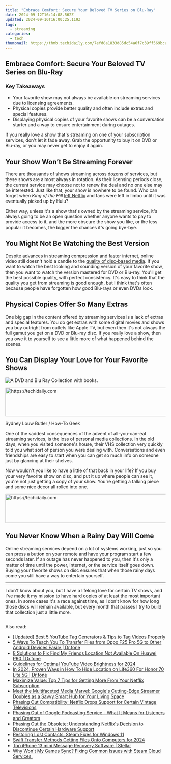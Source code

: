 ```yaml
---
title: "Embrace Comfort: Secure Your Beloved TV Series on Blu-Ray"
date: 2024-09-12T16:14:08.562Z
updated: 2024-09-16T16:00:25.119Z
tags:
  - streaming
categories:
  - tech
thumbnail: https://thmb.techidaily.com/7efd8a1833d85dc54a6f7c39ff569bca0287b5b56652514c20a9284502aff373.jpg
---
```


## Embrace Comfort: Secure Your Beloved TV Series on Blu-Ray

### Key Takeaways

* Your favorite show may not always be available on streaming services due to licensing agreements.
* Physical copies provide better quality and often include extras and special features.
* Displaying physical copies of your favorite shows can be a conversation starter and a way to ensure entertainment during outages.

 If you really love a show that's streaming on one of your subscription services, don't let it fade away. Grab the opportunity to buy it on DVD or Blu-ray, or you may never get to enjoy it again.

##  Your Show Won’t Be Streaming Forever

 There are thousands of shows streaming across dozens of services, but these shows are almost always in rotation. As their licensing periods close, the current service may choose not to renew the deal and no one else may be interested. Just like that, your show is nowhere to be found. Who can forget when _King of the Hill_ [left Netflix](https://www.whats-on-netflix.com/news/king-of-the-hill-wont-be-returning-to-netflix/) and fans were left in limbo until it was eventually picked up by Hulu?

 Either way, unless it's a show that's owned by the streaming service, it's always going to be an open question whether anyone wants to pay to provide access to it, and the more obscure the show you like, or the less popular it becomes, the bigger the chances it's going bye-bye.

##  You Might Not Be Watching the Best Version

 Despite advances in streaming compression and faster internet, online video still doesn't hold a candle to the [quality of disc-based media](https://facebook.techidaily.com/digital-harmony-taking-leisinasse-using-facebook-timer/). If you want to watch the best looking and sounding version of your favorite show, then you want to watch the version mastered for DVD or Blu-ray. You'll get the best possible quality, with perfect consistency. It's easy to think that the quality you get from streaming is good enough, but I think that's often because people have forgotten how good Blu-rays or even DVDs look.

##  Physical Copies Offer So Many Extras

 One big gap in the content offered by streaming services is a lack of extras and special features. You do get extras with some digital movies and shows you buy outright from outlets like Apple TV, but even then it's not always the full gamut you get on a DVD or Blu-ray disc. If you really love a show, then you owe it to yourself to see a little more of what happened behind the scenes.

##  You Can Display Your Love for Your Favorite Shows

![A DVD and Blu Ray Collection with books.](https://static1.howtogeekimages.com/wordpress/wp-content/uploads/2024/05/dvd-and-blu-ray-collection.jpeg) 

<!-- affiliate ads begin -->
<a href="https://unicoeye.pxf.io/c/5597632/2134491/18498" target="_top" id="2134491">
  <img src="//a.impactradius-go.com/display-ad/18498-2134491" border="0" alt="https://techidaily.com" width="728" height="90"/>
</a>
<img height="0" width="0" src="https://unicoeye.pxf.io/i/5597632/2134491/18498" style="position:absolute;visibility:hidden;" border="0" />
<!-- affiliate ads end -->

Sydney Louw Butler / How-To Geek

 One of the saddest consequences of the advent of all-you-can-eat streaming services, is the loss of personal media collections. In the old days, when you visited someone's house, their VHS collection very quickly told you what sort of person you were dealing with. Conversations and even friendships are easy to start when you can get so much info on someone just by glancing at their shelves.

 Now wouldn't you like to have a little of that back in your life? If you buy your very favorite show on disc, and put it up where people can see it, you're not just getting a copy of your show. You're getting a talking piece and some nice decor all rolled into one.

<!-- affiliate ads begin -->
<a href="https://appsumo.8odi.net/c/5597632/2123728/7443" target="_top" id="2123728">
  <img src="//a.impactradius-go.com/display-ad/7443-2123728" border="0" alt="https://techidaily.com" width="728" height="90"/>
</a>
<img height="0" width="0" src="https://appsumo.8odi.net/i/5597632/2123728/7443" style="position:absolute;visibility:hidden;" border="0" />
<!-- affiliate ads end -->

##  You Never Know When a Rainy Day Will Come

 Online streaming services depend on a lot of systems working, just so you can press a button on your remote and have your program start a few seconds later. If an outage has never happened to you, then it's only a matter of time until the power, internet, or the service itself goes down. Buying your favorite shows on disc ensures that when those rainy days come you still have a way to entertain yourself.

---

 I don't know about you, but I have a lifelong love for certain TV shows, and I've made it my mission to have hard copies of at least the most important ones. In some cases it's a race against time, as I don't know for how long those discs will remain available, but every month that passes I try to build that collection just a little more.

##

<ins class="adsbygoogle"
     style="display:block"
     data-ad-format="autorelaxed"
     data-ad-client="ca-pub-7571918770474297"
     data-ad-slot="1223367746"></ins>

<ins class="adsbygoogle"
     style="display:block"
     data-ad-client="ca-pub-7571918770474297"
     data-ad-slot="8358498916"
     data-ad-format="auto"
     data-full-width-responsive="true"></ins>

<span class="atpl-alsoreadstyle">Also read:</span>
<div><ul>
<li><a href="https://youtube-videos.techidaily.com/updated-best-5-youtube-tag-generators-and-tips-to-tag-videos-properly/"><u>[Updated] Best 5 YouTube Tag Generators & Tips to Tag Videos Properly</u></a></li>
<li><a href="https://blog-min.techidaily.com/5-ways-to-teach-you-to-transfer-files-from-oppo-f25-pro-5g-to-other-android-devices-easily-drfone-by-drfone-transfer-from-android-transfer-from-android/"><u>5 Ways To Teach You To Transfer Files from Oppo F25 Pro 5G to Other Android Devices Easily | Dr.fone</u></a></li>
<li><a href="https://location-fake.techidaily.com/8-solutions-to-fix-find-my-friends-location-not-available-on-huawei-p60-drfone-by-drfone-virtual-android/"><u>8 Solutions to Fix Find My Friends Location Not Available On Huawei P60 | Dr.fone</u></a></li>
<li><a href="https://youtube-help.techidaily.com/guidelines-for-optimal-youtube-video-brightness-for-2024/"><u>Guidelines for Optimal YouTube Video Brightness for 2024</u></a></li>
<li><a href="https://location-social.techidaily.com/in-2024-proven-ways-in-how-to-hide-location-on-life360-for-honor-70-lite-5g-drfone-by-drfone-virtual-android/"><u>In 2024, Proven Ways in How To Hide Location on Life360 For Honor 70 Lite 5G | Dr.fone</u></a></li>
<li><a href="https://media-tips.techidaily.com/maximize-value-top-7-tips-for-getting-more-from-your-netflix-subscription/"><u>Maximize Value: Top 7 Tips for Getting More From Your Netflix Subscription</u></a></li>
<li><a href="https://media-tips.techidaily.com/meet-the-multifaceted-media-marvel-googles-cutting-edge-streamer-doubles-as-a-savvy-smart-hub-for-your-living-space/"><u>Meet the Multifaceted Media Marvel: Google's Cutting-Edge Streamer Doubles as a Savvy Smart Hub for Your Living Space</u></a></li>
<li><a href="https://media-tips.techidaily.com/phasing-out-compatibility-netflix-drops-support-for-certain-vintage-televisions/"><u>Phasing Out Compatibility: Netflix Drops Support for Certain Vintage Televisions</u></a></li>
<li><a href="https://media-tips.techidaily.com/phasing-out-of-google-podcasting-service-what-it-means-for-listeners-and-creators/"><u>Phasing Out of Google Podcasting Service - What It Means for Listeners and Creators</u></a></li>
<li><a href="https://media-tips.techidaily.com/phasing-out-the-obsolete-understanding-netflixs-decision-to-discontinue-certain-hardware-support/"><u>Phasing Out the Obsolete: Understanding Netflix's Decision to Discontinue Certain Hardware Support</u></a></li>
<li><a href="https://windows11.techidaily.com/restoring-lost-contacts-steam-fixes-for-windows-11/"><u>Restoring Lost Contacts: Steam Fixes for Windows 11</u></a></li>
<li><a href="https://vp-tips.techidaily.com/swift-transfer-methods-getting-files-onto-computers-for-2024/"><u>Swift Transfer Methods Getting Files Onto Computers for 2024</u></a></li>
<li><a href="https://techidaily.com/top-iphone-13-mini-message-recovery-software-stellar-by-stellar-data-recovery-ios-iphone-data-recovery/"><u>Top iPhone 13 mini Message Recovery Software | Stellar</u></a></li>
<li><a href="https://win-answers.techidaily.com/why-wont-my-games-sync-fixing-common-issues-with-steam-cloud-services/"><u>Why Won't My Games Sync? Fixing Common Issues with Steam Cloud Services.</u></a></li>
</ul></div>


